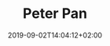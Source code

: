 ---
title: "Peter Pan"
date: 2019-09-02T14:04:12+02:00
eventdate: 2019-09-01T00:00:00+02:00
venue: "Troubadour White City Theatre"
city: "Wood Lane, London"
country: "UK"
ticketsurl: "https://www.nationaltheatre.org.uk/shows/peter-pan-troubadour-white-city-theatre"
draft: false
---